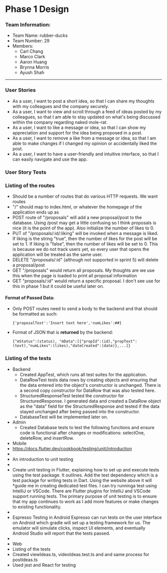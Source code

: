# Phase 1 Design
### Team Information:
* Team Name: rubber-ducks
* Team Number: 29
* Members:
    * Carl Chang
    * Marco Clark
    * Aaron Huang
    * Brynna Morris
    * Ayush Shah
---
### User Stories
* As a user, I want to post a short idea, so that I can share my thoughts with my colleagues and the company securely.
* As a user, I want to view and scroll through a feed of ideas posted by my colleagues, so that I am able to stay updated on what's being discussed within the company regarding naked mole-rat.
* As a user, I want to like a message or idea, so that I can show my appreciation and support for the idea being proposed in a post.
* As a user, I want to remove a like from a message or idea, so that I am able to make changes if I changed my opinion or accidentally liked the post.
* As a user, I want to have a user-friendly and intuitive interface, so that I can easily navigate and use the app.

### User Story Tests

### Listing of the routes
* Should be a number of routes that do various HTTP requests. We want routes 
* "/" should map to index.html, or whatever the homepage of the application ends up as
* POST route of "/proposals" will add a new proposal/post to the database. Using /post may get a little confusing so I think proposals is nice (it is the point of the app). Also initialize the number of likes to 0.
* PUT of "/proposals/:id/:liking" will be invoked when a message is liked. If liking is the string "true", then the number of likes for the post will be set to 1. If liking is "false", then the number of likes will be set to 0. This is because we do not track users yet, so every user that opens the application will be treated as the same user. 
* DELETE "/proposals/:id" (although not supported in sprint 5) will delete a proposal/post
* GET "/proposals" would return all proposals. My thoughts are we use this when the page is loaded to print all proposal information
* GET "proposals/:id" would return a specific proposal. I don't see use for this in phase 1 but it could be useful later on. 
#### Format of Passed Data:
* Only POST routes need to send a body to the backend and that should be formatted as such:
    ```
    {'proposalText':'Insert text here','numLikes':##}
    ```
* Format of JSON that is **returned** by the backend: 
    ```
    {"mStatus":(status), "mData":[{"propId":(id),"propText":(text),"numLikes":(likes),"dateCreated":(date)},...]}
    ``````
### Listing of the tests
* Backend
    * Created AppTest, which runs all test suites for the application.
    * DataRowTest tests data rows by creating objects and ensuring that the data entered into the object's constructor is unchanged. There is a second copy constructor for DataRow that was also tested here.
    * StructuredResponseTest tested the constructor for StructuredResponse. I generated data and created a DataRow object as the "data" field for the StructuredResponse and tested if the data stayed unchanged after being passed into the constructor. 
    * DatabaseTest will be implemented later on.
* Admin
    * Created Database tests to test the following functions and ensure code is functional after changes or modifications: selectOne, deleteRow, and insertRow.
* Mobile
* https://docs.flutter.dev/cookbook/testing/unit/introduction 
* 
* An introduction to unit testing
* 
* Create unit testing in Flutter, explaining how to set up and execute tests using the test package. It outlines. Add the test dependency which is a test package for writing tests in Dart. Using the website above it will *guide me in creating dedicated test files. I can try runninga test using IntelliJ or VSCode. There are Flutter plugins for IntelliJ and VSCode support running tests. The primary purpose of unit testing is to ensure that my app continues to work as I add more features or make changes to existing functionality.
* 
* Espresso Testing in Android
Espresso can run tests on the user interface on Android which gradle will set up a testing framework for us. The emulator will simulate clicks, inspect UI elements, and eventually Android Studio will report that the tests passed.
* 
* Web
* Listing of the tests
* Created viewIdeas.ts, videoIdeas.test.ts and and same process for postIdeas.ts
* Used jest and React for testing